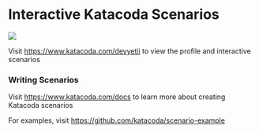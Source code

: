 # Interactive Katacoda Scenarios

[![](http://shields.katacoda.com/katacoda/devyetii/count.svg)](https://www.katacoda.com/devyetii "Get your profile on Katacoda.com")

Visit https://www.katacoda.com/devyetii to view the profile and interactive scenarios

### Writing Scenarios
Visit https://www.katacoda.com/docs to learn more about creating Katacoda scenarios

For examples, visit https://github.com/katacoda/scenario-example
